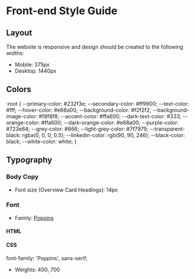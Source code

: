 # Front-end Style Guide

## Layout

The website is responsive and design should be created to the following widths:
- Mobile: 375px
- Desktop: 1440px

## Colors

:root {
  --primary-color: #232f3e;
  --secondary-color: #ff9900;
  --text-color: #fff;
  --hover-color: #e68a00;
  --background-color: #f2f2f2;
  --background-image-color: #f8f8f8;
  --accent-color: #ffa600;
  --dark-text-color: #333;
  --orange-color: #ffa600;
  --dark-orange-color: #e68a00;
  --purple-color: #723e64;
  --grey-color: #666;
  --light-grey-color: #7f7979;
  --transparent-black: rgba(0, 0, 0, 0.5);
  --linkedin-color: rgb(90, 90, 246);
  --black-color: black;
  --white-color: white;
}

## Typography

### Body Copy

- Font size (Overview Card Headings): 14px

### Font

- Family: [Poppins](https://fonts.google.com/specimen/Poppins)

#### HTML
<link rel="preconnect" href="https://fonts.googleapis.com">
<link rel="preconnect" href="https://fonts.gstatic.com" crossorigin>
<link href="https://fonts.googleapis.com/css2?family=Poppins:wght@500&display=swap" rel="stylesheet">

#### CSS
font-family: 'Poppins', sans-serif;
- Weights: 400, 700
